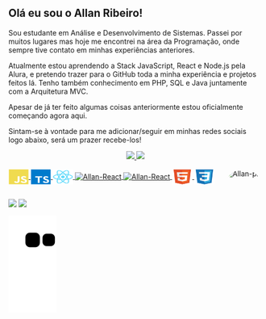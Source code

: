 ## Olá eu sou o Allan Ribeiro!

<p>Sou estudante em Análise e Desenvolvimento de Sistemas. Passei por muitos lugares mas hoje me encontrei na área da Programação, onde sempre tive contato em minhas experiências anteriores.</p>

<p>Atualmente estou aprendendo a Stack JavaScript, React e Node.js pela Alura, e pretendo trazer para o GitHub toda a minha experiência e projetos feitos lá. Tenho também conhecimento em PHP, SQL e Java juntamente com a Arquitetura MVC.</p>

<p>Apesar de já ter feito algumas coisas anteriormente estou oficialmente começando agora aqui.</p>

<p>Sintam-se à vontade para me adicionar/seguir em minhas redes sociais logo abaixo, será um prazer recebe-los!</p>

<div align="center">
  <a href="https://github.com/AllanRibeiroSantos">
  <img height="180em" src="https://github-readme-stats.vercel.app/api?username=AllanRibeiroSantos&show_icons=true&theme=vue-dark&include_all_commits=true&count_private=true"/>
  <img height="182em" src="https://github-readme-stats.vercel.app/api/top-langs/?username=AllanRibeiroSantos&layout=compact&langs_count=7&theme=vue-dark"/>
</div>
<div style="display: inline_block"><br>
  <img align="center" alt="Allan-Js" height="30" width="40" src="https://raw.githubusercontent.com/devicons/devicon/master/icons/javascript/javascript-plain.svg">
  <img align="center" alt="Allan-Ts" height="30" width="40" src="https://raw.githubusercontent.com/devicons/devicon/master/icons/typescript/typescript-plain.svg">
  <img align="center" alt="Allan-React" height="30" width="40" src="https://raw.githubusercontent.com/devicons/devicon/master/icons/react/react-original.svg">
  <img align="center" alt="Allan-React" height="30" width="40" src="https://cdn.jsdelivr.net/gh/devicons/devicon/icons/nodejs/nodejs-original.svg">
  <img align="center" alt="Allan-React" height="30" width="40" src="https://cdn.jsdelivr.net/gh/devicons/devicon/icons/php/php-plain.svg">
  <img align="center" alt="Allan-HTML" height="30" width="40" src="https://raw.githubusercontent.com/devicons/devicon/master/icons/html5/html5-original.svg">
  <img align="center" alt="Allan-CSS" height="30" width="40" src="https://raw.githubusercontent.com/devicons/devicon/master/icons/css3/css3-original.svg">
  <img align="right" alt="Allan-pic" height="150" style="border-radius:50px;" src="https://share-cdn.picrew.me/shareImg/org/202112/94097_mQvoWn1y.png">
</div>

  ##
  
<div> 
  <a href="https://www.youtube.com/channel/UCzQ7Tlul19JBSuAMOl_h6XA" target="_blank"><img src="https://img.shields.io/badge/YouTube-FF0000?style=for-the-badge&logo=youtube&logoColor=white" target="_blank"></a>
  <a href="https://www.linkedin.com/in/allanribeirosantos/" target="_blank"><img src="https://img.shields.io/badge/-LinkedIn-%230077B5?style=for-the-badge&logo=linkedin&logoColor=white" target="_blank"></a>
  
  ![Snake animation](https://github.com/AllanRibeiroSantos/AllanRibeiroSantos/blob/output/github-contribution-grid-snake.svg)

</div>
